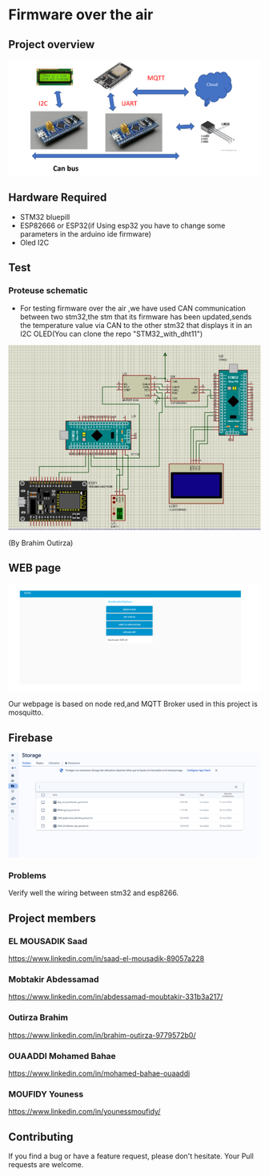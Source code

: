 # Firmware over the air

## Project overview
![alt text](https://github.com/YounessMoufidy/Firmware-over-the-air-/blob/main/Project%20general%20overview.png)



## Hardware Required
- STM32 bluepill
- ESP82666 or ESP32(if Using esp32 you have to change some parameters in the arduino ide firmware)
- Oled I2C
  

## Test
### Proteuse schematic
- For testing firmware over the air ,we have used CAN communication between two stm32,the stm that  its firmware has been updated,sends the temperature value via CAN to the other stm32 that displays it in an I2C OLED(You can clone the repo "STM32_with_dht11")
  
 ![alt text](https://github.com/YounessMoufidy/Firmware-over-the-air-/blob/main/Proteuse%20schematic.jpeg)

(By  Brahim Outirza)

## WEB page
![alt text](https://github.com/YounessMoufidy/Firmware-over-the-air-/blob/main/Webpage.png)

Our webpage is based on node red,and MQTT Broker used in this project is mosquitto.

## Firebase
![alt text](https://github.com/YounessMoufidy/Firmware-over-the-air-/blob/main/firebase.png)


### Problems

Verify well the wiring between stm32 and esp8266.

## Project members

### EL MOUSADIK Saad
https://www.linkedin.com/in/saad-el-mousadik-89057a228

###  Mobtakir Abdessamad
https://www.linkedin.com/in/abdessamad-moubtakir-331b3a217/

### Outirza Brahim 

https://www.linkedin.com/in/brahim-outirza-9779572b0/

### OUAADDI Mohamed Bahae 
https://www.linkedin.com/in/mohamed-bahae-ouaaddi

### MOUFIDY Youness

https://www.linkedin.com/in/younessmoufidy/

## Contributing
If you find a bug or have a feature request, please don't hesitate. Your Pull requests are  welcome.
